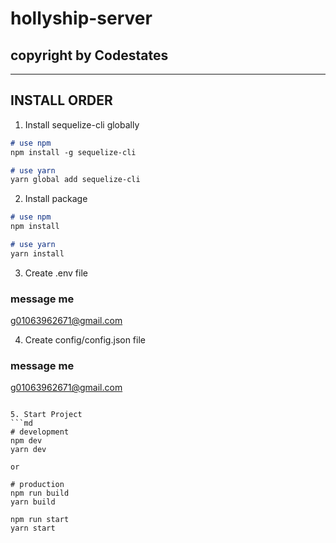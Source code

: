 # hollyship-server

## copyright by Codestates
---
## INSTALL ORDER

1. Install sequelize-cli globally
```md
# use npm
npm install -g sequelize-cli 
```
```md
# use yarn
yarn global add sequelize-cli
```

2. Install package
```md
# use npm
npm install
```
```md
# use yarn
yarn install
```

3. Create .env file
### message me
g01063962671@gmail.com

4. Create config/config.json file
### message me
g01063962671@gmail.com

```

5. Start Project
```md
# development
npm dev
yarn dev

or

# production
npm run build
yarn build

npm run start
yarn start
```